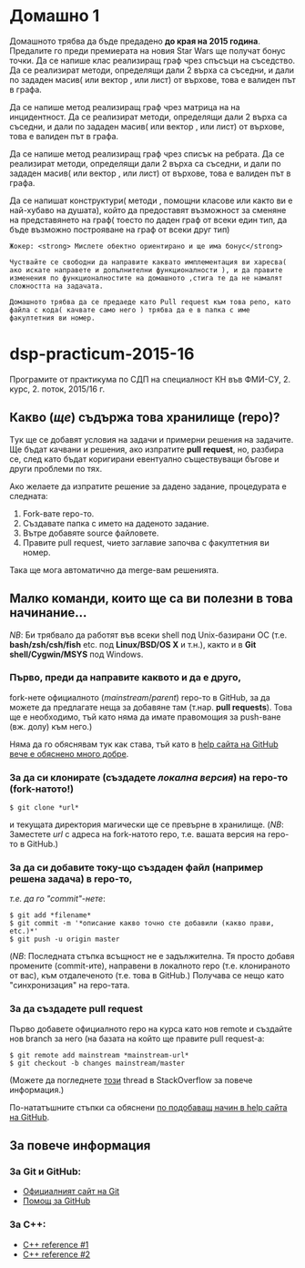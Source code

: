 # Домашно 1
  Домашното трябва да бъде предадено <strong> до края на 2015 година</strong>. Предалите го преди премиерата на новия Star Wars ще получат бонус точки.
  Да се напише клас реализиращ граф чрез спъсъци на съседство. Да се реализират методи, определящи дали 2 върха са съседни, и дали по зададен масив( или вектор , или лист) от върхове, това е валиден път в графа.
  
  Да се напише метод реализиращ граф чрез матрица на на инцидентност. Да се реализират методи, определящи дали 2 върха са съседни, и дали по зададен масив( или вектор , или лист) от върхове, това е валиден път в графа.
  
  Да се напише метод реализиращ граф чрез списък на ребрата. Да се реализират методи, определящи дали 2 върха са съседни, и дали по зададен масив( или вектор , или лист) от върхове, това е валиден път в графа.
  
  Да се напишат конструктури( методи , помощни класове или както ви е най-хубаво на душата), който да предоставят възможност за сменяне на представянето на граф( тоесто по даден граф от всеки един тип, да бъде възможно построяване на  граф от всеки друг тип)
  
    Жокер: <strong> Мислете обектно ориентирано и ще има бонус</strong>
    
    Чуствайте се свободни да направите каквато имплементация ви харесва( ако искате направете и допълнителни функционалности ), и да правите изменения по функционалностите на домашното ,стига те да не намалят сложността на задачата.
    
    Домашното трябва да се предаеде като Pull request към това репо, като файла с кода( качвате само него ) трябва да е в папка с име факултетния ви номер. 
    
# dsp-practicum-2015-16
Програмите от практикума по СДП на специалност КН
във ФМИ-СУ, 2. курс, 2. поток, 2015/16 г.

## Какво (*ще*) съдържа това хранилище (repo)?
Tук ще се добавят условия на задачи и примерни решения на задачите.
Ще бъдат качвани и решения, ако изпратите **pull request**, но, разбира се,
след като бъдат коригирани евентуално съществуващи бъгове и други проблеми по
тях.

Ако желаете да изпратите решение за дадено задание, процедурата е следната:

1. Fork-вате repo-то.
2. Създавате папка с името на даденото задание.
3. Вътре добавяте source файловете.
4. Правите pull request, чието заглавие започва с факултетния ви номер.

Така ще мога автоматично да merge-вам решенията.

## Малко команди, които ще са ви полезни в това начинание...
*NB*: Би трябвало да работят във всеки shell под Unix-базирани ОС
(т.е. **bash/zsh/csh/fish** etc. под **Linux/BSD/OS X** и т.н.), както и в
**Git shell/Cygwin/MSYS** под Windows.

### Първо, преди да направите каквото и да е друго,

fork-нете официалното (*mainstream*/*parent*) repo-то в GitHub, за да можете
да предлагате неща за добавяне там (т.нар. **pull requests**).
Това ще е необходимо, тъй като няма да имате правомощия за push-ване (вж. долу) към него.)

Няма да го обяснявам тук как става, тъй като в
[help сайта на GitHub вече е обяснено много добре](https://help.github.com/articles/fork-a-repo/).

### За да си клонирате (създадете *локална версия*) на repo-то (fork-натото!)

    $ git clone *url*

и текущата директория магически ще се превърне в хранилище.
(*NB*: Заместете *url* с адреса на fork-натото repo, т.е. вашата версия на
repo-то в GitHub.)

### За да си добавите току-що създаден файл (например решена задача) в repo-то,

*т.е. да го "commit"-нете*:

    $ git add *filename*
    $ git commit -m '*описание какво точно сте добавили (какво прави, etc.)*'
    $ git push -u origin master

(*NB*: Последната стъпка всъщност не е задължителна.  Тя просто добавя промените
(commit-ите), направени в локалното repo (т.е. клонираното от вас), към
отдалеченото (т.е. това в GitHub.)
Получава се нещо като "синхронизация" на repo-тата.

### За да създадете pull request

Първо добавете официалното repo на курса като нов remote и създайте нов branch за него
(на базата на който ще правите pull request-а:

    $ git remote add mainstream *mainstream-url*
    $ git checkout -b changes mainstream/master

(Можете да погледнете [този](http://stackoverflow.com/questions/5256021/send-a-pull-request-on-github-for-only-latest-commit) thread в StackOverflow за повече информация.)

По-нататъшните стъпки са обяснени [по подобаващ начин в help сайта на GitHub](https://help.github.com/articles/using-pull-requests/).

## За повече информация

### За Git и GitHub:

* [Официалният сайт на Git](https://git-scm.com/)
* [Помощ за GitHub](https://help.github.com/)

### За C++:

* [C++ reference #1](http://www.cplusplus.com/)
* [C++ reference #2](http://en.cppreference.com/)
